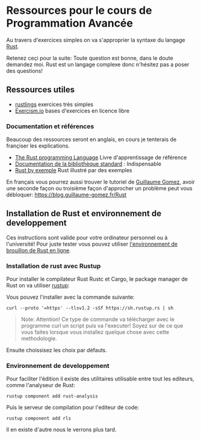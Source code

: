 # Ressources pour le cours de Programmation Avancée

Au travers d'exercices simples on va s'approprier la syntaxe du langage [Rust](https://www.rust-lang.org/).

Retenez ceçi pour la suite: Toute question est bonne, dans le doute demandez moi.
Rust est un langage complexe donc n'hésitez pas a poser des questions!

## Ressources utiles

- [rustlings](https://github.com/rust-lang/rustlings/) exercices très simples
- [Exercism.io](https://exercism.io/tracks/rust) bases d'exercices en licence
libre

### Documentation et références

Beaucoup des ressources seront en anglais, en cours je tenterais de françiser les explications.

- [The Rust programming Language](https://doc.rust-lang.org/book/) Livre d'apprentissage de référence
- [Documentation de la bibliothèque standard](https://doc.rust-lang.org/std/) : Indispensable
- [Rust by exemple](https://doc.rust-lang.org/stable/rust-by-example/) Rust illustré par des exemples

En français vous pourrez aussi trouver le tutoriel de [Guillaume Gomez](https://github.com/GuillaumeGomez/), avoir une seconde façon ou troisième façon d'approcher un problème peut vous débloquer: <https://blog.guillaume-gomez.fr/Rust>

## Installation de Rust et environnement de developpement

Ces instructions sont valide pour votre ordinateur personnel ou à l'université!
Pour juste tester vous pouvez utiliser [l'environnement de brouillon de Rust en ligne](https://play.rust-lang.org/).

### Installation de rust avec Rustup

Pour installer le compilateur Rust Rustc et Cargo, le package manager de Rust on va utiliser [rustup](https://rustup.rs/):

Vous pouvez l'installer avec la commande suivante:

`curl --proto '=https' --tlsv1.2 -sSf https://sh.rustup.rs | sh`

> Note: Attention! Ce type de commande va télécharger avec le programme curl
> un script puis va l'executer! Soyez sur de ce que vous faites lorsque vous
> installez quelque chose avec cette methodologie.

Ensuite choissisez les choix par défauts.

### Environnement de developpement

Pour faciliter l'édition il existe des utilitaires utilisable entre tout les editeurs, comme
l'analyseur de Rust:

`rustup component add rust-analysis`

Puis le serveur de compilation pour l'editeur de code:

`rustup component add rls`

Il en existe d'autre nous le verrons plus tard.
